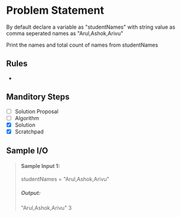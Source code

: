 # Problem Statement   

By default declare a variable as "studentNames" with string value as comma seperated names as "Arul,Ashok,Arivu"         

Print the names and total count of names from studentNames     


## Rules
-

## Manditory Steps

- [ ] Solution Proposal
- [ ] Algorithm
- [x] Solution
- [x] Scratchpad

## Sample I/O

> #### Sample Input 1:
> studentNames = "Arul,Ashok,Arivu"
>
> ##### Output:
> "Arul,Ashok,Arivu"
> 3
